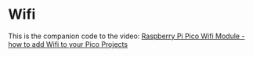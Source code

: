 # Wifi

This is the companion code to the video: [Raspberry Pi Pico Wifi Module - how to add Wifi to your Pico Projects](https://youtu.be/VFC4XTRUNYk)
